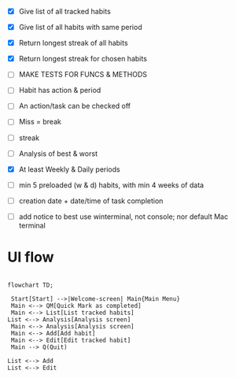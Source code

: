 - [x] Give list of all tracked habits
- [x] Give list of all habits with same period
- [x] Return longest streak of all habits
- [x] Return longest streak for chosen habits

- [ ] MAKE TESTS FOR FUNCS & METHODS

- [ ]  Habit has action & period
-  [ ] An action/task can be checked off
-  [ ] Miss = break
-  [ ] streak
-  [ ] Analysis of best & worst

-  [x] At least Weekly & Daily periods
-  [ ] min 5 preloaded (w & d) habits, with min 4 weeks of data
-  [ ] creation date + date/time of task completion

- [ ] add notice to best use winterminal, not console; nor default Mac terminal

# UI flow
```mermaid

flowchart TD;

 Start[Start] -->|Welcome-screen| Main{Main Menu}
 Main <--> QM[Quick Mark as completed]
 Main <--> List[List tracked habits]
List <--> Analysis[Analysis screen]
 Main <--> Analysis[Analysis screen]
 Main <--> Add[Add habit]
 Main <--> Edit[Edit tracked habit]
 Main --> Q(Quit)

List <--> Add
List <--> Edit

```